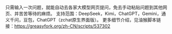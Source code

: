 只需输入一次问题，就能自动去各家大模型网页提问，免去手动粘贴问题到其他网页、并苦苦等待的麻烦。
支持范围：DeepSeek，Kimi，ChatGPT，Gemini，通义千问，豆包，ChatGPT（zchat原生界面版）。
更多细节介绍，见油猴脚本链接：https://greasyfork.org/zh-CN/scripts/537302